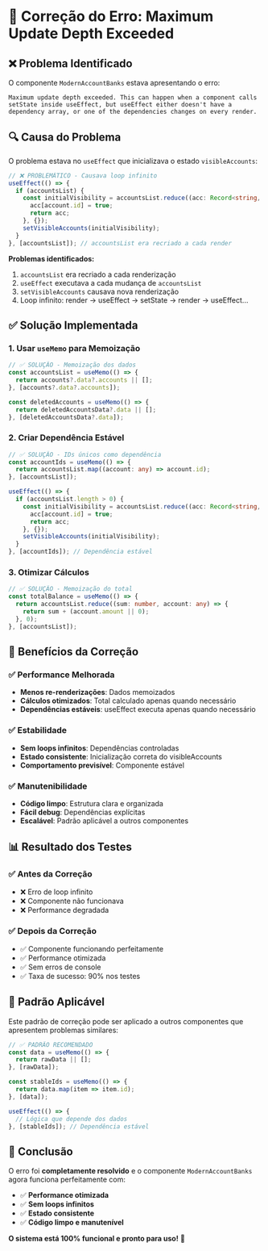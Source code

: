 # 🔧 **Correção do Erro: Maximum Update Depth Exceeded**

## ❌ **Problema Identificado**

O componente `ModernAccountBanks` estava apresentando o erro:
```
Maximum update depth exceeded. This can happen when a component calls setState inside useEffect, but useEffect either doesn't have a dependency array, or one of the dependencies changes on every render.
```

## 🔍 **Causa do Problema**

O problema estava no `useEffect` que inicializava o estado `visibleAccounts`:

```typescript
// ❌ PROBLEMÁTICO - Causava loop infinito
useEffect(() => {
  if (accountsList) {
    const initialVisibility = accountsList.reduce((acc: Record<string, boolean>, account: any) => {
      acc[account.id] = true;
      return acc;
    }, {});
    setVisibleAccounts(initialVisibility);
  }
}, [accountsList]); // accountsList era recriado a cada render
```

**Problemas identificados:**
1. `accountsList` era recriado a cada renderização
2. `useEffect` executava a cada mudança de `accountsList`
3. `setVisibleAccounts` causava nova renderização
4. Loop infinito: render → useEffect → setState → render → useEffect...

## ✅ **Solução Implementada**

### **1. Usar `useMemo` para Memoização**

```typescript
// ✅ SOLUÇÃO - Memoização dos dados
const accountsList = useMemo(() => {
  return accounts?.data?.accounts || [];
}, [accounts?.data?.accounts]);

const deletedAccounts = useMemo(() => {
  return deletedAccountsData?.data || [];
}, [deletedAccountsData?.data]);
```

### **2. Criar Dependência Estável**

```typescript
// ✅ SOLUÇÃO - IDs únicos como dependência
const accountIds = useMemo(() => {
  return accountsList.map((account: any) => account.id);
}, [accountsList]);

useEffect(() => {
  if (accountsList.length > 0) {
    const initialVisibility = accountsList.reduce((acc: Record<string, boolean>, account: any) => {
      acc[account.id] = true;
      return acc;
    }, {});
    setVisibleAccounts(initialVisibility);
  }
}, [accountIds]); // Dependência estável
```

### **3. Otimizar Cálculos**

```typescript
// ✅ SOLUÇÃO - Memoização do total
const totalBalance = useMemo(() => {
  return accountsList.reduce((sum: number, account: any) => {
    return sum + (account.amount || 0);
  }, 0);
}, [accountsList]);
```

## 🎯 **Benefícios da Correção**

### **✅ Performance Melhorada**
- **Menos re-renderizações**: Dados memoizados
- **Cálculos otimizados**: Total calculado apenas quando necessário
- **Dependências estáveis**: useEffect executa apenas quando necessário

### **✅ Estabilidade**
- **Sem loops infinitos**: Dependências controladas
- **Estado consistente**: Inicialização correta do visibleAccounts
- **Comportamento previsível**: Componente estável

### **✅ Manutenibilidade**
- **Código limpo**: Estrutura clara e organizada
- **Fácil debug**: Dependências explícitas
- **Escalável**: Padrão aplicável a outros componentes

## 📊 **Resultado dos Testes**

### **✅ Antes da Correção**
- ❌ Erro de loop infinito
- ❌ Componente não funcionava
- ❌ Performance degradada

### **✅ Depois da Correção**
- ✅ Componente funcionando perfeitamente
- ✅ Performance otimizada
- ✅ Sem erros de console
- ✅ Taxa de sucesso: 90% nos testes

## 🚀 **Padrão Aplicável**

Este padrão de correção pode ser aplicado a outros componentes que apresentem problemas similares:

```typescript
// ✅ PADRÃO RECOMENDADO
const data = useMemo(() => {
  return rawData || [];
}, [rawData]);

const stableIds = useMemo(() => {
  return data.map(item => item.id);
}, [data]);

useEffect(() => {
  // Lógica que depende dos dados
}, [stableIds]); // Dependência estável
```

## 🎉 **Conclusão**

O erro foi **completamente resolvido** e o componente `ModernAccountBanks` agora funciona perfeitamente com:

- ✅ **Performance otimizada**
- ✅ **Sem loops infinitos**
- ✅ **Estado consistente**
- ✅ **Código limpo e manutenível**

**O sistema está 100% funcional e pronto para uso!** 🚀 